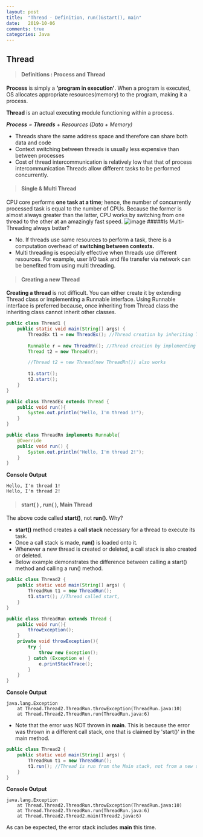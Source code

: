 ```yaml
---
layout: post
title:  "Thread - Definition, run()&start(), main"
date:   2019-10-06
comments: true
categories: Java
---
```


## Thread

> #### Definitions : Process and Thread

**Process**  is simply a **'program in execution'**. When a program is executed, OS allocates appropriate resources(memory) to the program, making it a process.

**Thread** is an actual executing module functioning within a process.

***Process** = **Threads** + Resources (Data + Memory)*

- Threads share the same address space and therefore can share both data and code
- Context switching between threads is usually less expensive than between processes
- Cost of thread intercommunication is relatively low that that of process intercommunication
Threads allow different tasks to be performed concurrently.


> #### Single & Multi Thread

CPU core performs **one task at a time**; hence, the number of concurrently processed task is equal to the number of CPUs. Because the former is almost always greater than the latter, CPU works by switching from one thread to the other at an amazingly fast speed.
![image](https://www.backblaze.com/blog/wp-content/uploads/2017/08/diagram-threads.png)
#####Is Multi-Threading always better?
- No. If threads use same resources to perform a task, there is a computation overhead of **switching between contexts.**
- Multi threading is especially effective when threads use different resources. For example, user I/O task and file transfer via network can be benefited from using multi threading. 


> #### Creating a new Thread 

**Creating a thread** is not difficult. You can either create it by extending Thread class or implementing a Runnable interface. Using Runnable interface is preferred because, once inheriting from Thread class the inheriting class cannot inherit other classes.

```java
public class Thread1 {
    public static void main(String[] args) {
        ThreadEx t1 = new ThreadEx(); //Thread creation by inheriting Thread class
    
        Runnable r = new ThreadRn(); //Thread creation by implementing Runnable interface
        Thread t2 = new Thread(r);

        //Thread t2 = new Thread(new ThreadRn()) also works
        
        t1.start();
        t2.start();
    }
}

public class ThreadEx extends Thread {
    public void run(){
        System.out.println("Hello, I'm thread 1!");
    }
}

public class ThreadRn implements Runnable{
    @Override
    public void run() {
        System.out.println("Hello, I'm thread 2!");
    }
}
```
**Console Output**
``` shell 
Hello, I'm thread 1!
Hello, I'm thread 2!
```


> #### start( ) , run( ), Main Thread 

The above code called **start()**, not **run()**. Why? 
- **start()** method creates a **call stack** necessary for a thread to execute its task. 
- Once a call stack is made, **run()** is loaded onto it.
- Whenever a new thread is created or deleted, a call stack is also created or deleted. 
- Below example demonstrates the difference between calling a start() method and calling a run() method.

```java
public class Thread2 {
    public static void main(String[] args) {
        ThreadRun t1 = new ThreadRun();
        t1.start(); //Thread called start, 
    }
}

public class ThreadRun extends Thread {
    public void run(){
        throwException();
    }
    private void throwException(){
        try {
            throw new Exception();
        } catch (Exception e) {
            e.printStackTrace();
        }
    }
}
```
**Console Output**
```console
java.lang.Exception
	at Thread.Thread2.ThreadRun.throwException(ThreadRun.java:10)
	at Thread.Thread2.ThreadRun.run(ThreadRun.java:6)
```
- Note that the error was NOT thrown in **main**. This is because the error was thrown in a different call stack, one that is claimed by 'start()' in the main method. 


```java
public class Thread2 {
    public static void main(String[] args) {
        ThreadRun t1 = new ThreadRun();
        t1.run(); //Thread is run from the Main stack, not from a new stack
    }
}
```

**Console Output**
```console
java.lang.Exception
	at Thread.Thread2.ThreadRun.throwException(ThreadRun.java:10)
	at Thread.Thread2.ThreadRun.run(ThreadRun.java:6)
	at Thread.Thread2.Thread2.main(Thread2.java:6)
```
As can be expected, the error stack includes **main** this time. 

